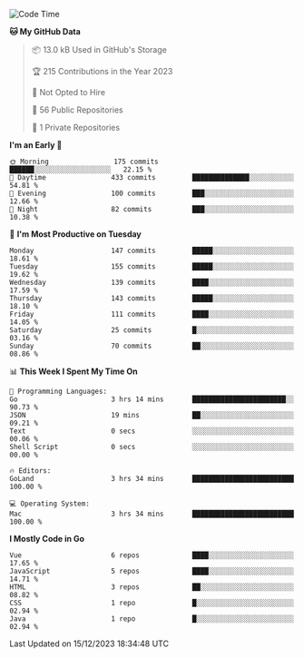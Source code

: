 <!--START_SECTION:waka-->
![Code Time](http://img.shields.io/badge/Code%20Time-934%20hrs%2056%20mins-blue)

**🐱 My GitHub Data** 

> 📦 13.0 kB Used in GitHub's Storage 
 > 
> 🏆 215 Contributions in the Year 2023
 > 
> 🚫 Not Opted to Hire
 > 
> 📜 56 Public Repositories 
 > 
> 🔑 1 Private Repositories 
 > 
**I'm an Early 🐤** 

```text
🌞 Morning                175 commits         ██████░░░░░░░░░░░░░░░░░░░   22.15 % 
🌆 Daytime                433 commits         ██████████████░░░░░░░░░░░   54.81 % 
🌃 Evening                100 commits         ███░░░░░░░░░░░░░░░░░░░░░░   12.66 % 
🌙 Night                  82 commits          ███░░░░░░░░░░░░░░░░░░░░░░   10.38 % 
```
📅 **I'm Most Productive on Tuesday** 

```text
Monday                   147 commits         █████░░░░░░░░░░░░░░░░░░░░   18.61 % 
Tuesday                  155 commits         █████░░░░░░░░░░░░░░░░░░░░   19.62 % 
Wednesday                139 commits         ████░░░░░░░░░░░░░░░░░░░░░   17.59 % 
Thursday                 143 commits         █████░░░░░░░░░░░░░░░░░░░░   18.10 % 
Friday                   111 commits         ████░░░░░░░░░░░░░░░░░░░░░   14.05 % 
Saturday                 25 commits          █░░░░░░░░░░░░░░░░░░░░░░░░   03.16 % 
Sunday                   70 commits          ██░░░░░░░░░░░░░░░░░░░░░░░   08.86 % 
```


📊 **This Week I Spent My Time On** 

```text
💬 Programming Languages: 
Go                       3 hrs 14 mins       ███████████████████████░░   90.73 % 
JSON                     19 mins             ██░░░░░░░░░░░░░░░░░░░░░░░   09.21 % 
Text                     0 secs              ░░░░░░░░░░░░░░░░░░░░░░░░░   00.06 % 
Shell Script             0 secs              ░░░░░░░░░░░░░░░░░░░░░░░░░   00.00 % 

🔥 Editors: 
GoLand                   3 hrs 34 mins       █████████████████████████   100.00 % 

💻 Operating System: 
Mac                      3 hrs 34 mins       █████████████████████████   100.00 % 
```

**I Mostly Code in Go** 

```text
Vue                      6 repos             ████░░░░░░░░░░░░░░░░░░░░░   17.65 % 
JavaScript               5 repos             ████░░░░░░░░░░░░░░░░░░░░░   14.71 % 
HTML                     3 repos             ██░░░░░░░░░░░░░░░░░░░░░░░   08.82 % 
CSS                      1 repo              █░░░░░░░░░░░░░░░░░░░░░░░░   02.94 % 
Java                     1 repo              █░░░░░░░░░░░░░░░░░░░░░░░░   02.94 % 
```




 Last Updated on 15/12/2023 18:34:48 UTC
<!--END_SECTION:waka-->
